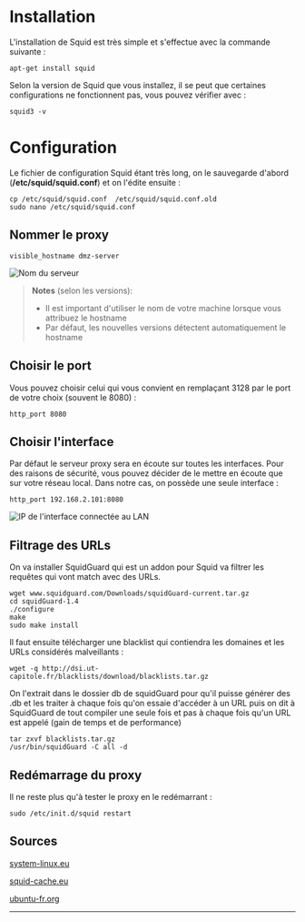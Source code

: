 ﻿# Installation

L'installation de Squid est très simple et s'effectue avec la commande suivante :

    apt-get install squid
Selon la version de Squid que vous installez, il se peut que certaines configurations ne fonctionnent pas, vous pouvez vérifier avec :

    squid3 -v


# Configuration

Le fichier de configuration Squid étant très long, on le sauvegarde d'abord (**/etc/squid/squid.conf**) et on l'édite ensuite :

    cp /etc/squid/squid.conf  /etc/squid/squid.conf.old
    sudo nano /etc/squid/squid.conf

## Nommer le proxy

    visible_hostname dmz-server
![Nom du serveur](https://ezddy.github.io/hostname.png)
> **Notes** (selon les versions):
> - Il est important d'utiliser le nom de votre machine lorsque vous attribuez le hostname
> - Par défaut, les nouvelles versions détectent automatiquement le hostname
## Choisir le port
Vous pouvez choisir celui qui vous convient en remplaçant 3128 par le port de votre choix (souvent le 8080)  :

    http_port 8080
## Choisir l'interface
Par défaut le serveur proxy sera en écoute sur toutes les interfaces. Pour des raisons de sécurité, vous pouvez décider de le mettre en écoute que sur votre réseau local.
Dans notre cas, on possède une seule interface :

    http_port 192.168.2.101:8080
![IP de l'interface connectée au LAN](https://ezddy.github.io/ip_interface.png)
## Filtrage des URLs
On va installer SquidGuard qui est un addon pour Squid va filtrer les requêtes qui vont match avec des URLs.

    wget www.squidguard.com/Downloads/squidGuard-current.tar.gz
    cd squidGuard-1.4
    ./configure
    make
    sudo make install
Il faut ensuite télécharger une blacklist qui contiendra les domaines et les URLs considérés malveillants :

    wget -q http://dsi.ut-capitole.fr/blacklists/download/blacklists.tar.gz
    
On l'extrait dans le dossier db de squidGuard pour qu'il puisse générer des .db et les traiter à chaque fois qu'on essaie d'accéder à un URL puis on dit à SquidGuard de tout compiler une seule fois et pas à chaque fois qu'un URL est appelé (gain de temps et de performance)

    tar zxvf blacklists.tar.gz
    /usr/bin/squidGuard -C all -d

## Redémarrage du proxy
Il ne reste plus qu'à tester le proxy en le redémarrant :

    sudo /etc/init.d/squid restart
## Sources

[system-linux.eu](https://www.system-linux.eu/index.php?post/2010/05/31/Installation-et-Configuration-du-Proxy-Squid)

[squid-cache.eu](https://wiki.squid-cache.org/ConfigExamples)

[ubuntu-fr.org](https://doc.ubuntu-fr.org/squid)

----------




